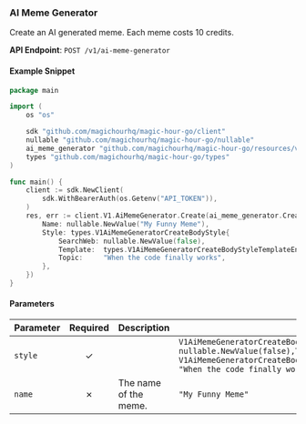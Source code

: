 
### AI Meme Generator <a name="create"></a>

Create an AI generated meme. Each meme costs 10 credits.

**API Endpoint**: `POST /v1/ai-meme-generator`

#### Example Snippet

```go
package main

import (
	os "os"

	sdk "github.com/magichourhq/magic-hour-go/client"
	nullable "github.com/magichourhq/magic-hour-go/nullable"
	ai_meme_generator "github.com/magichourhq/magic-hour-go/resources/v1/ai_meme_generator"
	types "github.com/magichourhq/magic-hour-go/types"
)

func main() {
	client := sdk.NewClient(
		sdk.WithBearerAuth(os.Getenv("API_TOKEN")),
	)
	res, err := client.V1.AiMemeGenerator.Create(ai_meme_generator.CreateRequest{
		Name: nullable.NewValue("My Funny Meme"),
		Style: types.V1AiMemeGeneratorCreateBodyStyle{
			SearchWeb: nullable.NewValue(false),
			Template:  types.V1AiMemeGeneratorCreateBodyStyleTemplateEnumDrakeHotlineBling,
			Topic:     "When the code finally works",
		},
	})
}

```

#### Parameters

| Parameter | Required | Description | Example |
|-----------|:--------:|-------------|--------|
| `style` | ✓ |  | `V1AiMemeGeneratorCreateBodyStyle {SearchWeb: nullable.NewValue(false),Template: V1AiMemeGeneratorCreateBodyStyleTemplateEnumDrakeHotlineBling,Topic: "When the code finally works",}` |
| `name` | ✗ | The name of the meme. | `"My Funny Meme"` |
